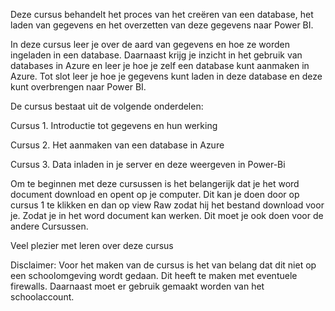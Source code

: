 Deze cursus behandelt het proces van het creëren van een database, het laden van gegevens en het overzetten van deze gegevens naar Power BI.

In deze cursus leer je over de aard van gegevens en hoe ze worden ingeladen in een database. Daarnaast krijg je inzicht in het gebruik van databases in Azure en leer je hoe je zelf een database kunt aanmaken in Azure. Tot slot leer je hoe je gegevens kunt laden in deze database en deze kunt overbrengen naar Power BI.

De cursus bestaat uit de volgende onderdelen:

Cursus 1. Introductie tot gegevens en hun werking 

Cursus 2. Het aanmaken van een database in Azure

Cursus 3. Data inladen in je server en deze weergeven in Power-Bi 

Om te beginnen met deze cursussen is het belangerijk dat je het word document download en opent op je computer. Dit kan je doen door op cursus 1 te klikken en dan op view Raw zodat hij het bestand download voor je. Zodat je in het word document kan werken. Dit moet je ook doen voor de andere Cursussen.

Veel plezier met leren over deze cursus 

Disclaimer: Voor het maken van de cursus is het van belang dat dit niet op een schoolomgeving wordt gedaan. Dit heeft te maken met eventuele firewalls. Daarnaast moet er gebruik gemaakt worden van het schoolaccount.
